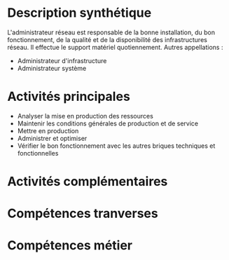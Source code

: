 <!-- TITLE: Fiche de poste : Administrateur réseau -->
<!-- SUBTITLE: -->

# Description synthétique
L'administrateur réseau est responsable de la bonne installation, du bon fonctionnement, de la qualité et de la disponibilité des infrastructures réseau. 
Il effectue le support matériel quotiennement.
Autres appellations : 
* Administrateur d'infrastructure
* Administrateur système

# Activités principales
- Analyser la mise en production des ressources	
- Maintenir les conditions générales de production et de service	
- Mettre en production	
- Administrer et optimiser	
- Vérifier le bon fonctionnement avec les autres briques techniques et fonctionnelles	
	


# Activités complémentaires

# Compétences tranverses

# Compétences métier